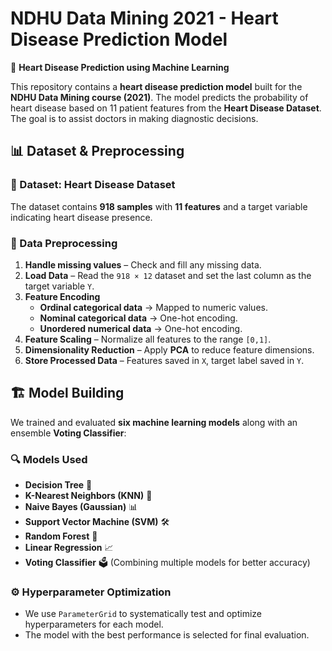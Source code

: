 # NDHU Data Mining 2021 - Heart Disease Prediction Model  

📌 **Heart Disease Prediction using Machine Learning**  

This repository contains a **heart disease prediction model** built for the **NDHU Data Mining course (2021)**. The model predicts the probability of heart disease based on 11 patient features from the **Heart Disease Dataset**. The goal is to assist doctors in making diagnostic decisions.

## 📊 Dataset & Preprocessing  
### 📌 Dataset: **Heart Disease Dataset**  
The dataset contains **918 samples** with **11 features** and a target variable indicating heart disease presence.

### 🔄 Data Preprocessing  
1. **Handle missing values** – Check and fill any missing data.  
2. **Load Data** – Read the `918 × 12` dataset and set the last column as the target variable `Y`.  
3. **Feature Encoding**  
   - **Ordinal categorical data** → Mapped to numeric values.  
   - **Nominal categorical data** → One-hot encoding.  
   - **Unordered numerical data** → One-hot encoding.  
4. **Feature Scaling** – Normalize all features to the range `[0,1]`.  
5. **Dimensionality Reduction** – Apply **PCA** to reduce feature dimensions.  
6. **Store Processed Data** – Features saved in `X`, target label saved in `Y`.  

## 🏗️ Model Building  
We trained and evaluated **six machine learning models** along with an ensemble **Voting Classifier**:

### 🔍 Models Used  
- **Decision Tree** 🌳  
- **K-Nearest Neighbors (KNN)** 📌  
- **Naive Bayes (Gaussian)** 📊  
- **Support Vector Machine (SVM)** 🛠️  
- **Random Forest** 🌲  
- **Linear Regression** 📈  
- **Voting Classifier** 🗳️ (Combining multiple models for better accuracy)

### ⚙️ Hyperparameter Optimization  
- We use `ParameterGrid` to systematically test and optimize hyperparameters for each model.  
- The model with the best performance is selected for final evaluation.  

